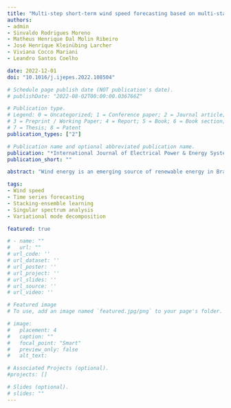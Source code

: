 ```yaml
---
title: "Multi-step short-term wind speed forecasting based on multi-stage decomposition coupled with stacking-ensemble learning approach"
authors:
- admin
- Sinvaldo Rodrigues Moreno
- Matheus Henrique Dal Molin Ribeiro
- José Henrique Kleinübing Larcher
- Viviana Cocco Mariani
- Leandro Santos Coelho

date: 2022-12-01
doi: "10.1016/j.ijepes.2022.108504"

# Schedule page publish date (NOT publication's date).
# publishDate: "2022-08-02T00:00:00.036766Z"

# Publication type.
# Legend: 0 = Uncategorized; 1 = Conference paper; 2 = Journal article;
# 3 = Preprint / Working Paper; 4 = Report; 5 = Book; 6 = Book section;
# 7 = Thesis; 8 = Patent
publication_types: ["2"]

# Publication name and optional abbreviated publication name.
publication: "*International Journal of Electrical Power & Energy Systems*"
publication_short: ""

abstract: "Wind energy is an emerging source of renewable energy in Brazil. Nevertheless, it already accounts for 17% of the National Interconnected Network. Due to the great intricacy of wind speed variations, it is difficult to predict wind energy with high accuracy. This research offers, in these circumstances, an ensemble learning model based on variational mode decomposition and singular spectrum analysis in decomposition in multiple stages, using stacking-ensemble learning. The proposed model is tested and applied in short-term wind speed data from a wind farm located in Parazinho in the northeast region of Brazil, using a multi-step-ahead forecasting strategy. The selected models for forecasting were the machine learning models partial least squares regression, -nearest neighbors, cubist regression, support vector regression, and ridge regression. The results of the study were divided into three comparative experiments: comparisons with (i) dual decomposed models, (ii) single decomposed models, and (iii) decomposed models. Concerning performance improvement, in the first experiment, the model was compared to dual decomposition models with an average performance between 3.71% and 21.38%. In the second experiment, mean performance improved between 37.18 and 52.47 percent compared to single decomposition. Lastly, the proposed model delivered, on average, 54.98% better results than the models without decomposition. In summary, all compared models in all forecasting horizons were surpassed by the proposed model, with an average improvement between 3.69 and 56.61 percent, showing that the dual decomposition ensemble learning model is an effective and accurate approach for forecasting wind speed."

tags:
- Wind speed
- Time series forecasting
- Stacking-ensemble learning
- Singular spectrum analysis
- Variational mode decomposition

featured: true

# - name: ""
#   url: ""
# url_code: ''
# url_dataset: ''
# url_poster: ''
# url_project: ''
# url_slides: ''
# url_source: ''
# url_video: ''

# Featured image
# To use, add an image named `featured.jpg/png` to your page's folder. 

# image:
#   placement: 4
#   caption: ""
#   focal_point: "Smart"
#   preview_only: false
#   alt_text: 

# Associated Projects (optional).
#projects: []

# Slides (optional).
# slides: ""
---
```

